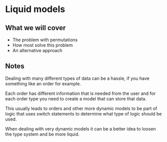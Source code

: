 # Liquid models

## What we will cover

- The problem with permutations
- How most solve this problem
- An alternative approach

## Notes

Dealing with many different types of data can be a hassle, if you have something like an order for example.

Each order has different information that is needed from the user and for each order type you need to create
a model that can store that data.

This usually leads to orders and other more dynamic models to be part of logic that uses switch statements to
determine what type of logic should be used.

When dealing with very dynamic models it can be a better idea to loosen the type system and be more liquid.
